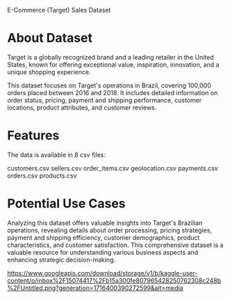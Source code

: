 E-Commerce (Target) Sales Dataset
# About Dataset
Target is a globally recognized brand and a leading retailer in the United States, known for offering exceptional value, inspiration, innovation, and a unique shopping experience.

This dataset focuses on Target's operations in Brazil, covering 100,000 orders placed between 2016 and 2018. It includes detailed information on order status, pricing, payment and shipping performance, customer locations, product attributes, and customer reviews.

# Features
The data is available in 8 csv files:

customers.csv
sellers.csv
order_items.csv
geolocation.csv
payments.csv
orders.csv
products.csv
# Potential Use Cases
Analyzing this dataset offers valuable insights into Target's Brazilian operations, revealing details about order processing, pricing strategies, payment and shipping efficiency, customer demographics, product characteristics, and customer satisfaction. This comprehensive dataset is a valuable resource for understanding various business aspects and enhancing strategic decision-making.


https://www.googleapis.com/download/storage/v1/b/kaggle-user-content/o/inbox%2F15074417%2Fb15a300fe807965428250762308c248b%2FUntitled.png?generation=1716400390272599&alt=media
